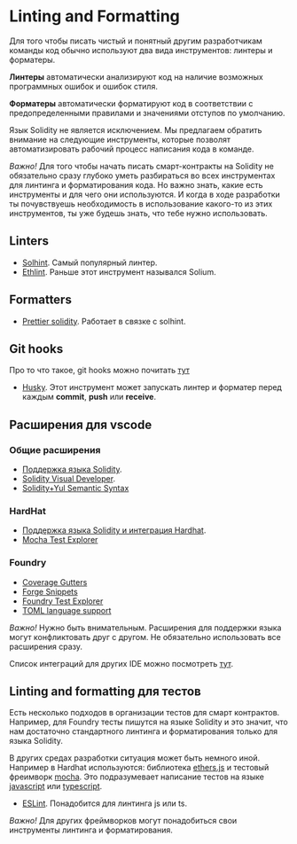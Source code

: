 # Linting and Formatting

Для того чтобы писать чистый и понятный другим разработчикам команды код обычно используют два вида инструментов: линтеры и форматеры.

**Линтеры** автоматически анализируют код на наличие возможных программных ошибок и ошибок стиля.

**Форматеры** автоматически форматируют код в соответствии с предопределенными правилами и значениями отступов по умолчанию.

Язык Solidity не является исключением. Мы предлагаем обратить внимание на следующие инструменты, которые позволят автоматизировать рабочий процесс написания кода в команде.

_Важно!_ Для того чтобы начать писать смарт-контракты на Solidity не обязательно сразу глубоко уметь разбираться во всех инструментах для линтинга и форматирования кода. Но важно знать, какие есть инструменты и для чего они используются. И когда в ходе разработки ты почувствуешь необходимость в использование какого-то из этих инструментов, ты уже будешь знать, что тебе нужно использовать.

## Linters

- [Solhint](https://www.npmjs.com/package/solhint). Самый популярный линтер.
- [Ethlint](https://www.npmjs.com/package/ethlint). Раньше этот инструмент назывался Solium.

## Formatters

 - [Prettier solidity](https://github.com/prettier-solidity/prettier-plugin-solidity). Работает в связке с solhint.

## Git hooks

  Про то что такое, git hooks можно почитать [тут](https://githooks.com/)

 - [Husky](https://github.com/typicode/husky). Этот инструмент может запускать линтер и форматер перед каждым **commit**, **push** или **receive**.

## Расширения для vscode

### Общие расширения
- [Поддержка языка Solidity](https://juan.blanco.ws/solidity-contracts-in-visual-studio-code/).
- [Solidity Visual Developer](https://marketplace.visualstudio.com/items?itemName=tintinweb.solidity-visual-auditor).
- [Solidity+Yul Semantic Syntax](https://marketplace.visualstudio.com/items?itemName=ContractShark.solidity-lang)

### HardHat
- [Поддержка языка Solidity и интеграция Hardhat](https://marketplace.visualstudio.com/items?itemName=NomicFoundation.hardhat-solidity).
- [Mocha Test Explorer](https://marketplace.visualstudio.com/items?itemName=hbenl.vscode-mocha-test-adapter)

### Foundry
- [Coverage Gutters](https://marketplace.visualstudio.com/items?itemName=ryanluker.vscode-coverage-gutters)
- [Forge Snippets](https://marketplace.visualstudio.com/items?itemName=Crisgarner.foundry-snippets)
- [Foundry Test Explorer](https://marketplace.visualstudio.com/items?itemName=naps62.foundry-vscode-test-adapter)
- [TOML language support](https://marketplace.visualstudio.com/items?itemName=be5invis.toml)

_Важно!_ Нужно быть внимательным. Расширения для поддержки языка могут конфликтовать друг с другом. Не обязательно использовать все расширения сразу.

Список интеграций для других IDE можно посмотреть [тут](https://docs.soliditylang.org/en/v0.8.18/resources.html#editor-integrations).

## Linting and formatting для тестов

Есть несколько подходов в организации тестов для смарт контрактов. Например, для Foundry тесты пишутся на языке Solidity и это значит, что нам достаточно стандартного линтинга и форматирования только для языка Solidity.

В других средах разработки ситуация может быть немного иной. Например в Hardhat используются: библиотека [ethers.js](https://docs.ethers.org/v5/) и тестовый фреимворк [mocha](https://mochajs.org/). Это подразумевает написание тестов на языке [javascript](https://learn.javascript.ru/) или [typescript](https://www.typescriptlang.org/).

- [ESLint](https://eslint.org/). Понадобится для линтинга js или ts.

_Важно!_ Для других фреймворков могут понадобиться свои инструменты линтинга и форматирования.
